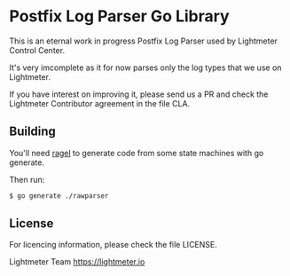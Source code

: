 # Postfix Log Parser Go Library

This is an eternal work in progress Postfix Log Parser used by Lightmeter Control Center.

It's very imcomplete as it for now parses only the log types that we use on Lightmeter.

If you have interest on improving it, please send us a PR and check the Lightmeter Contributor agreement in the file CLA.

## Building

You'll need [ragel](http://www.colm.net/open-source/ragel/) to generate code from some state machines with go generate.

Then run:

```sh
$ go generate ./rawparser
```

## License

For licencing information, please check the file LICENSE.

Lightmeter Team
https://lightmeter.io
